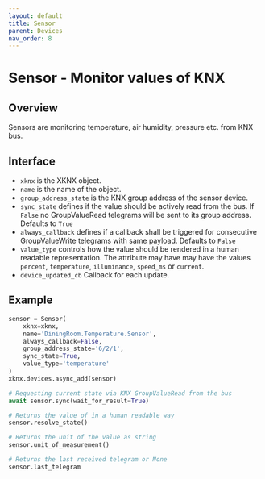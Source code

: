 ```yaml
---
layout: default
title: Sensor
parent: Devices
nav_order: 8
---
```


# [](#header-1)Sensor - Monitor values of KNX

## [](#header-2)Overview

Sensors are monitoring temperature, air humidity, pressure etc. from KNX bus.

## [](#header-2)Interface

- `xknx` is the XKNX object.
- `name` is the name of the object.
- `group_address_state` is the KNX group address of the sensor device.
- `sync_state` defines if the value should be actively read from the bus. If `False` no GroupValueRead telegrams will be sent to its group address. Defaults to `True`
- `always_callback` defines if a callback shall be triggered for consecutive GroupValueWrite telegrams with same payload. Defaults to `False`
- `value_type` controls how the value should be rendered in a human readable representation. The attribute may have may have the values `percent`, `temperature`, `illuminance`, `speed_ms` or `current`.
- `device_updated_cb` Callback for each update.

## [](#header-2)Example

```python
sensor = Sensor(
    xknx=xknx,
    name='DiningRoom.Temperature.Sensor',
    always_callback=False,
    group_address_state='6/2/1',
    sync_state=True,
    value_type='temperature'
)
xknx.devices.async_add(sensor)

# Requesting current state via KNX GroupValueRead from the bus
await sensor.sync(wait_for_result=True)

# Returns the value of in a human readable way
sensor.resolve_state()

# Returns the unit of the value as string
sensor.unit_of_measurement()

# Returns the last received telegram or None
sensor.last_telegram
```
